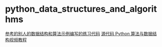 # python_data_structures_and_algorithms

[参考的别人的数据结构和算法示例编写的练习代码](https://github.com/PegasusWang/python_data_structures_and_algorithms)
[源代码 Python 算法与数据结构视频教程](http://ningning.today/python_data_structures_and_algorithms/)
